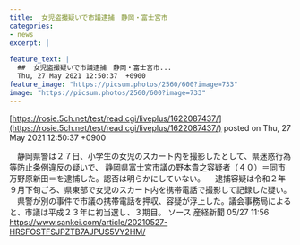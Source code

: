 ```yaml
---
title:  女児盗撮疑いで市議逮捕　静岡・富士宮市  
categories:
- news
excerpt: |
  
feature_text: |
  ##  女児盗撮疑いで市議逮捕　静岡・富士宮市...
  Thu, 27 May 2021 12:50:37  +0900
feature_image: "https://picsum.photos/2560/600?image=733"
image: "https://picsum.photos/2560/600?image=733"
---
```


[https://rosie.5ch.net/test/read.cgi/liveplus/1622087437/](https://rosie.5ch.net/test/read.cgi/liveplus/1622087437/)
posted on Thu, 27 May 2021 12:50:37  +0900

<!--more-->

　静岡県警は２７日、小学生の女児のスカート内を撮影したとして、県迷惑行為等防止条例違反の疑いで、 静岡県富士宮市議の野本貴之容疑者（４０）＝同市万野原新田＝を逮捕した。認否は明らかにしていない。 　逮捕容疑は令和２年９月下旬ごろ、県東部で女児のスカート内を携帯電話で撮影して記録した疑い。 　県警が別の事件で市議の携帯電話を押収、容疑が浮上した。議会事務局によると、市議は平成２３年に初当選し、３期目。 ソース 産経新聞 05/27 11:56 https://www.sankei.com/article/20210527-HRSFOSTFSJPZTB7AJPUS5VY2HM/
